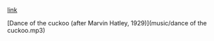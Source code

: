 [link](https://bobobo-git.github.io/hearme)

[Dance of the cuckoo (after Marvin Hatley, 1929)](music/dance of the cuckoo.mp3)

